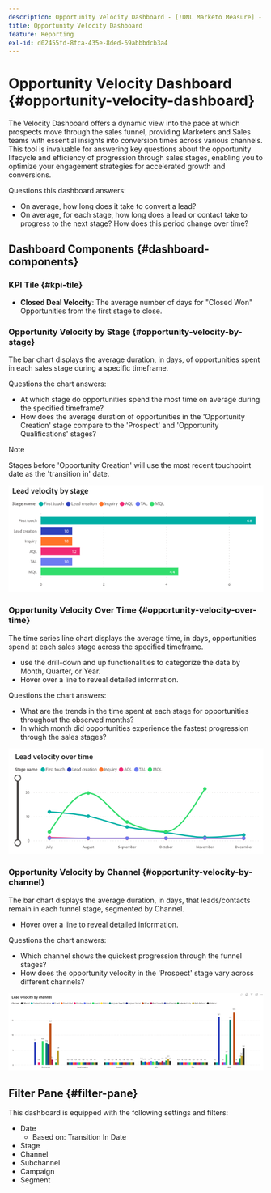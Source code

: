 ```yaml
---
description: Opportunity Velocity Dashboard - [!DNL Marketo Measure] - Product
title: Opportunity Velocity Dashboard
feature: Reporting
exl-id: d02455fd-8fca-435e-8ded-69abbbdcb3a4
---
```

# Opportunity Velocity Dashboard {#opportunity-velocity-dashboard}

The Velocity Dashboard offers a dynamic view into the pace at which prospects move through the sales funnel, providing Marketers and Sales teams with essential insights into conversion times across various channels. This tool is invaluable for answering key questions about the opportunity lifecycle and efficiency of progression through sales stages, enabling you to optimize your engagement strategies for accelerated growth and conversions.

Questions this dashboard answers:

* On average, how long does it take to convert a lead?
* On average, for each stage, how long does a lead or contact take to progress to the next stage? How does this period change over time?

## Dashboard Components {#dashboard-components}

### KPI Tile {#kpi-tile}

* **Closed Deal Velocity**: The average number of days for "Closed Won" Opportunities from the first stage to close. 

### Opportunity Velocity by Stage {#opportunity-velocity-by-stage}

The bar chart displays the average duration, in days, of opportunities spent in each sales stage during a specific timeframe.

Questions the chart answers:

* At which stage do opportunities spend the most time on average during the specified timeframe?
* How does the average duration of opportunities in the 'Opportunity Creation' stage compare to the 'Prospect' and 'Opportunity Qualifications' stages?

>[!NOTE]
>
>Stages before 'Opportunity Creation' will use the most recent touchpoint date as the 'transition in' date.  

![](assets/lead-velocity-dashboard-1.png)

### Opportunity Velocity Over Time {#opportunity-velocity-over-time}

The time series line chart displays the average time, in days, opportunities spend at each sales stage across the specified timeframe.

* use the drill-down and up functionalities to categorize the data by Month, Quarter, or Year.
* Hover over a line to reveal detailed information.

Questions the chart answers:

* What are the trends in the time spent at each stage for opportunities throughout the observed months?
* In which month did opportunities experience the fastest progression through the sales stages?

![](assets/lead-velocity-dashboard-2.png)

### Opportunity Velocity by Channel {#opportunity-velocity-by-channel}

The bar chart displays the average duration, in days, that leads/contacts remain in each funnel stage, segmented by Channel.

* Hover over a line to reveal detailed information.

Questions the chart answers:

* Which channel shows the quickest progression through the funnel stages?
* How does the opportunity velocity in the 'Prospect' stage vary across different channels?

![](assets/lead-velocity-dashboard-3.png)

## Filter Pane {#filter-pane}

This dashboard is equipped with the following settings and filters:

* Date 
  * Based on: Transition In Date
* Stage
* Channel
* Subchannel
* Campaign
* Segment
